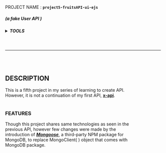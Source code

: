  PROJECT NAME  : <b>```project5-fruitsAPI-ui-ejs```</b>

##### (<i>a fake User API </i>)

<h5>
    <details>
        <summary>TOOLS</summary>
        NodeJs | Express | MongoDB | Mongoose 
    </details>
</h5> <br><hr><br><br>

## DESCRIPTION

This is a fifth project in my series of learning to create API.<br>However, it is not a continuation of my first API, [<b>x-api</b>](https://github.com/apOGBA424/APIs/tree/main/x-api 'Click to visit " x-api " github repository').<br><br>

### FEATURES
Though this project shares same technologies as seen in the<br> previous API, however few changes were made by the<br> introduction of [***Mongoose***](https://www.npmjs.com/package/mongoose 'Click to learn more'), a third-party NPM package for<br> MongoDB, to replace MongoClient( ) object that comes with<br> MongoDB package. <br><br>

